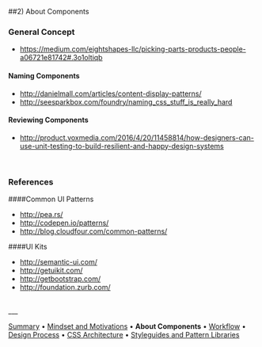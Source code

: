 ##2) About Components

### General Concept
- https://medium.com/eightshapes-llc/picking-parts-products-people-a06721e81742#.3o1oltiqb

#### Naming Components
- http://danielmall.com/articles/content-display-patterns/
- http://seesparkbox.com/foundry/naming_css_stuff_is_really_hard

#### Reviewing Components
- http://product.voxmedia.com/2016/4/20/11458814/how-designers-can-use-unit-testing-to-build-resilient-and-happy-design-systems


<br/>


### References
####Common UI Patterns
- http://pea.rs/
- http://codepen.io/patterns/
- http://blog.cloudfour.com/common-patterns/

####UI Kits
- http://semantic-ui.com/
- http://getuikit.com/
- http://getbootstrap.com/
- http://foundation.zurb.com/


<br/>
___

[Summary](README.md) • [Mindset and Motivations](mindset-and-motivations.md) • **About Components** • [Workflow](workflow.md) • [Design Process](design-process.md) • [CSS Architecture](css-architecture.md) • [Styleguides and Pattern Libraries](styleguides-and-pattern-libraries.md)
